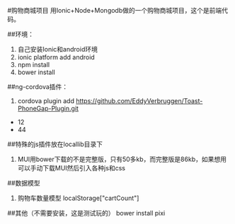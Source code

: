 #购物商城项目
用Ionic+Node+Mongodb做的一个购物商城项目，这个是前端代码。

##环境：
1. 自己安装Ionic和android环境
2. ionic platform add android
3. npm install
4. bower install


##ng-cordova插件：
1. cordova plugin add https://github.com/EddyVerbruggen/Toast-PhoneGap-Plugin.git
- 12
- 44


##特殊的js插件放在locallib目录下
1. MUI用bower下载的不是完整版，只有50多kb，而完整版是86kb，如果想用可以手动下载MUI然后引入各种js和css


##数据模型
1. 购物车数量模型  localStorage["cartCount"]  



##其他（不需要安装，这是测试玩的）
bower install pixi


